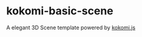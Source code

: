 # kokomi-basic-scene

A elegant 3D Scene template powered by [kokomi.js](https://github.com/alphardex/kokomi.js)
